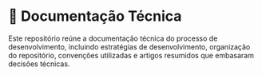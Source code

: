 # 📘 Documentação Técnica

Este repositório reúne a documentação técnica do processo de desenvolvimento, incluindo estratégias de desenvolvimento, organização do repositório, convenções utilizadas e artigos resumidos que embasaram decisões técnicas.